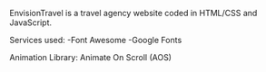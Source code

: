 EnvisionTravel is a travel agency website coded in HTML/CSS and JavaScript.

Services used: 
  -Font Awesome
  -Google Fonts

Animation Library: Animate On Scroll (AOS)

